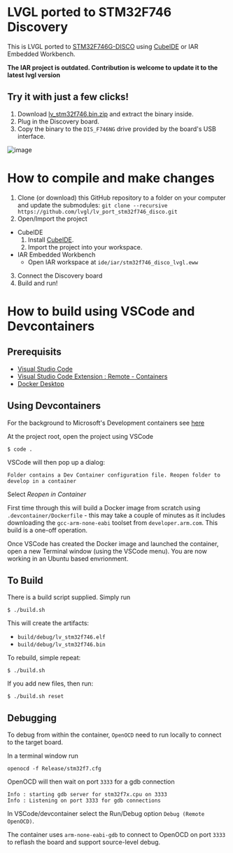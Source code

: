 # LVGL ported to STM32F746 Discovery

This is LVGL ported to [STM32F746G-DISCO](https://www.st.com/en/evaluation-tools/32f746gdiscovery.html) using 
[CubeIDE](https://www.st.com/en/development-tools/stm32cubeide.html) or IAR Embedded Workbench.

**The IAR project is outdated. Contribution is welcome to update it to the latest lvgl version**

## Try it with just a few clicks!

1. Download [lv_stm32f746.bin.zip](https://nightly.link/lvgl/lv_port_stm32f746_disco/workflows/stm32_port/master/lv_stm32f746.bin.zip) and extract the binary inside.
2. Plug in the Discovery board.
3. Copy the binary to the `DIS_F746NG` drive provided by the board's USB interface.

![image](https://user-images.githubusercontent.com/42941056/103720909-71ef5400-4f9a-11eb-8d31-0420c5794b52.png)


# How to compile and make changes
1. Clone (or download) this GitHub repository to a folder on your computer and update the submodules:
`git clone --recursive https://github.com/lvgl/lv_port_stm32f746_disco.git`
2. Open/Import the project
  * CubeIDE
    1. Install [CubeIDE](https://www.st.com/en/development-tools/stm32cubeide.html).
    2. Import the project into your workspace.
  * IAR Embedded Workbench
    * Open IAR workspace at `ide/iar/stm32f746_disco_lvgl.eww`
3. Connect the Discovery board
4. Build and run!

# How to build using VSCode and Devcontainers

## Prerequisits
* [Visual Studio Code](https://code.visualstudio.com/Download)
* [Visual Studio Code Extension : Remote - Containers](https://marketplace.visualstudio.com/items?itemName=ms-vscode-remote.remote-containers) 
* [Docker Desktop](https://docs.docker.com/desktop/)

## Using Devcontainers
For the background to Microsoft's Development containers see [here](https://code.visualstudio.com/docs/remote/containers)

At the project root, open the project using VSCode
```
$ code .
```

VSCode will then pop up a dialog:
```
Folder contains a Dev Container configuration file. Reopen folder to develop in a container
```
Select *Reopen in Container*

First time through this will build a Docker image from scratch using `.devcontainer/Dockerfile` - this may take a couple of minutes as it includes downloading the `gcc-arm-none-eabi` toolset from `developer.arm.com`. This build is a one-off operation.

Once VSCode has created the Docker image and launched the container, open a new Terminal window (using the VSCode menu). You are now working in an Ubuntu based envrionment.

## To Build

There is a build script supplied. Simply run
```
$ ./build.sh
```
This will create the artifacts:

* `build/debug/lv_stm32f746.elf` 
* `build/debug/lv_stm32f746.bin`

To rebuild, simple repeat:
```
$ ./build.sh
```

If you add new files, then run:
```
$ ./build.sh reset
```


## Debugging

To debug from within the container, `OpenOCD` need to run locally to connect to the target board.

In a terminal window run
```
openocd -f Release/stm32f7.cfg
```
OpenOCD will then wait on port `3333` for a gdb connection
```
Info : starting gdb server for stm32f7x.cpu on 3333
Info : Listening on port 3333 for gdb connections
```

In VSCode/devcontainer select the Run/Debug option `Debug (Remote OpenOCD)`. 

The container uses `arm-none-eabi-gdb` to connect to OpenOCD on port `3333` to reflash the board and support source-level debug.
